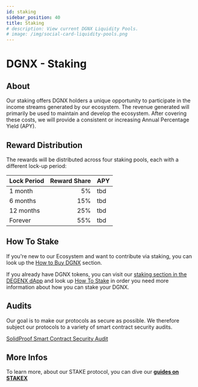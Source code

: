 ```yaml
---
id: staking
sidebar_position: 40
title: Staking
# description: View current DGNX Liquidity Pools.
# image: /img/social-card-liquidity-pools.png
---
```


# DGNX - Staking

## About

Our staking offers DGNX holders a unique opportunity to participate in the income streams generated by our ecosystem. The revenue generated will primarily be used to maintain and develop the ecosystem. After covering these costs, we will provide a consistent or increasing Annual Percentage Yield (APY).

## Reward Distribution

The rewards will be distributed across four staking pools, each with a different lock-up period:  

| Lock Period | Reward Share | APY |
| ----------- | -----------: | --- |
| 1 month     | 5%           | tbd |
| 6 months    | 15%          | tbd |
| 12 months   | 25%          | tbd |
| Forever     | 55%          | tbd |

## How To Stake

If you're new to our Ecosystem and want to contribute via staking, you can look up the [How to Buy DGNX](/docs/020-degenx-ecosystem/030-token/020-buy-dgnx.md) section.

If you already have DGNX tokens, you can visit our [staking section in the DEGENX dApp](https://dgnx.finance/dapp/staking) and look up [How To Stake](/docs/020-degenx-ecosystem/040-Products/040-stakex/030-how-to-stake.mdx) in order you need more information about how you can stake your DGNX.

## Audits 

Our goal is to make our protocols as secure as possible. We therefore subject our protocols to a variety of smart contract security audits. 

[SolidProof Smart Contract Security Audit](https://github.com/solidproof/projects/blob/d1a57884ece9a092cb3a2a8c219a3bd77a5493a6/DGNX/SmartContract_Audit_Solidproof_StakeX_from_DEGENX.pdf)

## More Infos

To learn more, about our STAKE protocol, you can dive our **[guides on STAKEX](/docs/020-degenx-ecosystem/040-Products/040-stakex/010-introduction.md)**